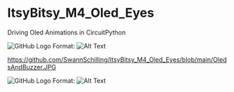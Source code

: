 # ItsyBitsy_M4_Oled_Eyes
Driving Oled Animations in CircuitPython

![GitHub Logo](/images/logo.png)
Format: ![Alt Text](url)

https://github.com/SwannSchilling/ItsyBitsy_M4_Oled_Eyes/blob/main/OledsAndBuzzer.JPG

![GitHub Logo](ItsyBitsy_M4_Oled_Eyes/OledsAndBuzzer.JPG)
Format: ![Alt Text](url)
